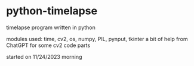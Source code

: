# python-timelapse
timelapse program written in python

modules used: time, cv2, os, numpy, PIL, pynput, tkinter
a bit of help from ChatGPT for some cv2 code parts

started on 11/24/2023 morning
